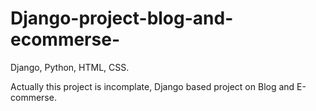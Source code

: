 # Django-project-blog-and-ecommerse-
Django, Python, HTML, CSS.

Actually this project is incomplate, Django based project on Blog and E-commerse.
